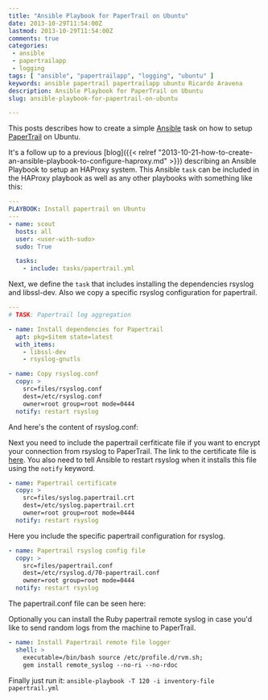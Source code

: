```yaml
---
title: "Ansible Playbook for PaperTrail on Ubuntu"
date: 2013-10-29T11:54:00Z
lastmod: 2013-10-29T11:54:00Z
comments: true
categories:
 - ansible
 - papertrailapp
 - logging
tags: [ "ansible", "papertrailapp", "logging", "ubuntu" ]
keywords: ansible papertrail papertrailapp ubuntu Ricardo Aravena
description: Ansible Playbook for PaperTrail on Ubuntu
slug: ansible-playbook-for-papertrail-on-ubuntu

---
```


This posts describes how to create a simple
[Ansible](http://www.ansible.com) task
on how to setup [PaperTrail](https://www.papertrailapp.com) on Ubuntu.

It's a follow up to a previous
[blog]({{< relref "2013-10-21-how-to-create-an-ansible-playbook-to-configure-haproxy.md" >}})
 describing an Ansible Playbook to setup an HAProxy system. This Ansible `task` can
 be included in the HAProxy playbook as well as any other playbooks with something
 like this:

```yaml
---
PLAYBOOK: Install papertrail on Ubuntu
---
- name: scout
  hosts: all
  user: <user-with-sudo>
  sudo: True

  tasks:
    - include: tasks/papertrail.yml
```

Next, we define the `task` that includes installing the dependencies
rsyslog and libssl-dev. Also we copy a specific rsyslog configuration
for papertrail.

```yaml
---
# TASK: Papertrail log aggregation

- name: Install dependencies for Papertrail
  apt: pkg=$item state=latest
  with_items:
    - libssl-dev
    - rsyslog-gnutls

- name: Copy rsyslog.conf
  copy: >
    src=files/rsyslog.conf
    dest=/etc/rsyslog.conf
    owner=root group=root mode=0444
  notify: restart rsyslog

```

And here's the content of rsyslog.conf:

<script
  src="https://gist.github.com/raravena80/7221713.js?file=rsyslog.conf">
</script>

Next you need to include the papertrail cerfiticate file if you want
to encrypt your connection from rsyslog to PaperTrail.
The link to the certificate file is
[here](https://papertrailapp.com/tools/syslog.papertrail.crt).
You also need to tell Ansible to restart rsyslog when it installs
this file using the `notify` keyword.

```yaml
- name: Papertrail certificate
  copy: >
    src=files/syslog.papertrail.crt
    dest=/etc/syslog.papertrail.crt
    owner=root group=root mode=0444
  notify: restart rsyslog

```
Here you include the specific papertrail configuration
for rsyslog.
```yaml
- name: Papertrail rsyslog config file
  copy: >
    src=files/papertrail.conf
    dest=/etc/rsyslog.d/70-papertrail.conf
    owner=root group=root mode=0444
  notify: restart rsyslog

```

The papertrail.conf file can be seen here:

<script
  src="https://gist.github.com/raravena80/7221713.js?file=papertrail.conf">
</script>

Optionally you can install the Ruby papertrail remote
syslog in case you'd like to send random logs from the machine
to PaperTrail.

```yaml
- name: Install Papertrail remote file logger
  shell: >
    executable=/bin/bash source /etc/profile.d/rvm.sh;
    gem install remote_syslog --no-ri --no-rdoc
```

Finally just run it: `ansible-playbook -T 120 -i inventory-file papertrail.yml`
